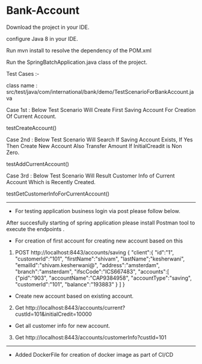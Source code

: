 # Bank-Account

Download the project in your IDE.

configure Java 8 in your IDE.

Run mvn install to resolve the dependency of the POM.xml

Run the SpringBatchApplication.java class of the project.

Test Cases :- 

class name : src/test/java/com/international/bank/demo/TestScenarioForBankAccount.java 


Case 1st : Below Test Scenario Will Create First Saving Account For Creation Of Current Account.

testCreateAccount()

Case 2nd : Below Test Scenario Will Search If Saving Account Exists, If Yes Then Create New Account Also Transfer Amount If
	       InitialCreadit is Non Zero.
           
testAddCurrentAccount()

Case 3rd : Below Test Scenario Will Result Customer Info of Current Account Which is Recently Created.

testGetCustomerInfoForCurrentAccount()

--------------------------------------------------------------------------------------------------------
- For testing application business login via post please follow below.


After succesfully starting of spring application please install Postman tool to execute the endpoints .

- For creation of first account for creating new account based on this

1. POST http://localhost:8443/accounts/saving
{
"client":{
    "id":"1",
    "customerId":"101",
    "firstName":"shivam",
    "lastName";"kesherwani",
    "emailId":"shivam.kesherwani@",
    "address":"amsterdam",
    "branch":"amsterdam",
    "ifscCode":"ICS667483",
    "accounts":[
    {"pid":"903",
    "accountName":"CAP9384958",
    "accountType":"saving",
    "customerId":"101",
    "balance":"193883"
    }
    ]
}


- Create new account based on existing account.

2. Get http://localhost:8443/accounts/current?custId=101&initialCredit=10000


- Get all customer info for new account.

3. Get http://localhost:8443/accounts/customerInfo?custId=101 

-----------------------------------------------------------------
- Added DockerFile for creation of docker image as part of CI/CD

